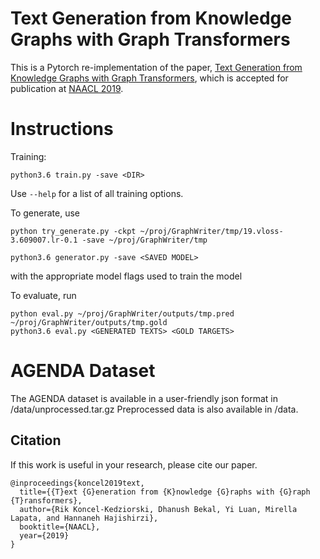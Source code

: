 # Text Generation from Knowledge Graphs with Graph Transformers

This is a Pytorch re-implementation of the paper, [Text Generation from Knowledge Graphs with Graph Transformers](https://google.com), which is accepted for publication at [NAACL 2019](http://naacl2019.org/).


# Instructions

Training:
```
python3.6 train.py -save <DIR>
```
Use ``--help`` for a list of all training options.

To generate, use 
```
python try_generate.py -ckpt ~/proj/GraphWriter/tmp/19.vloss-3.609007.lr-0.1 -save ~/proj/GraphWriter/tmp

python3.6 generator.py -save <SAVED MODEL>
``` 
with the appropriate model flags used to train the model

To evaluate, run
```
python eval.py ~/proj/GraphWriter/outputs/tmp.pred ~/proj/GraphWriter/outputs/tmp.gold
python3.6 eval.py <GENERATED TEXTS> <GOLD TARGETS>
```


# AGENDA Dataset

The AGENDA dataset is available in a user-friendly json format in /data/unprocessed.tar.gz
Preprocessed data is also available in /data.


## Citation
If this work is useful in your research, please cite our paper.
```
@inproceedings{koncel2019text,
  title={{T}ext {G}eneration from {K}nowledge {G}raphs with {G}raph {T}ransformers},
  author={Rik Koncel-Kedziorski, Dhanush Bekal, Yi Luan, Mirella Lapata, and Hannaneh Hajishirzi},
  booktitle={NAACL},
  year={2019}
}
```

